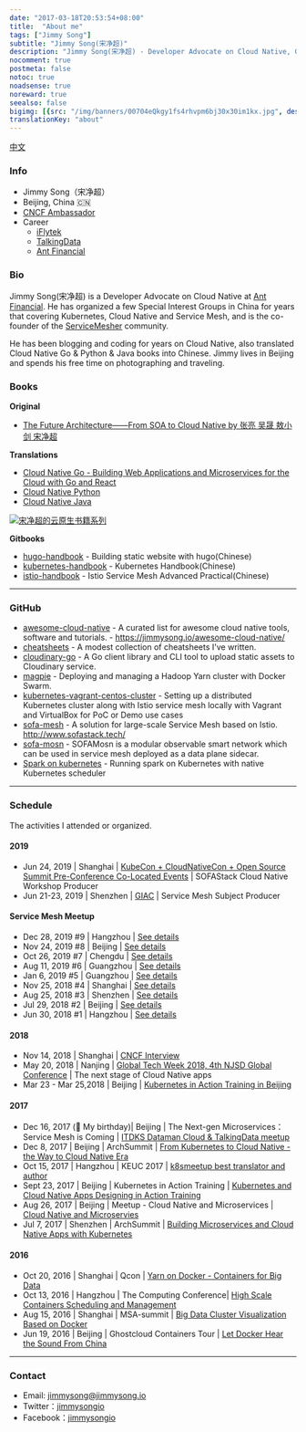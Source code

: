```yaml
---
date: "2017-03-18T20:53:54+08:00"
title:  "About me"
tags: ["Jimmy Song"]
subtitle: "Jimmy Song(宋净超)"
description: "Jimmy Song(宋净超) - Developer Advocate on Cloud Native, CNCF Ambassador, co-founder of ServiceMesher community."
nocomment: true
postmeta: false
notoc: true
noadsense: true
noreward: true
seealso: false
bigimg: [{src: "/img/banners/00704eQkgy1fs4rhvpm6bj30x30im1kx.jpg", desc: "Dark Side of the Moon - Pink Floyd"}]
translationKey: "about"
---
```


[中文](/about/)

### Info

- Jimmy Song（宋净超）
- Beijing, China 🇨🇳
- [CNCF Ambassador](https://www.cncf.io/people/ambassadors/)
- Career
  - [iFlytek](http://www.iflytek.com)
  - [TalkingData](http://www.talkingdata.com)
  - [Ant Financial](https://www.antfin.com/)

### Bio

Jimmy Song(宋净超) is a Developer Advocate on Cloud Native at [Ant Financial](http:///antfin.com). He has organized a few Special Interest Groups in China for years that covering Kubernetes, Cloud Native and Service Mesh, and is the co-founder of the [ServiceMesher](http://www.servicemesher.com) community.

He has been blogging and coding for years on Cloud Native, also translated Cloud Native Go & Python & Java books into Chinese. Jimmy lives in Beijing and spends his free time on photographing and traveling.

### Books

**Original**

- [The Future Architecture——From SOA to Cloud Native by 张亮 吴晟 敖小剑 宋净超](/posts/future-architecture-from-soa-to-cloud-native/)

**Translations**

- [Cloud Native Go - Building Web Applications and Microservices for the Cloud with Go and React](/cloud-native-go)
- [Cloud Native Python](https://jimmysong.io/posts/cloud-native-python/)
- [Cloud Native Java](https://jimmysong.io/posts/cloud-native-java)

<div class="gallery">
<a href="https://ae01.alicdn.com/kf/U9c87205a396c4a94adeaae2a21540349z.png" title="Jimmy Song's Cloud Native Book Series">
<img src="https://ae01.alicdn.com/kf/U9c87205a396c4a94adeaae2a21540349z.png" alt="宋净超的云原生书籍系列">
</a>
</div>

**Gitbooks**

- [hugo-handbook](https://github.com/rootsongjc/hugo-handbook) - Building static website with hugo(Chinese)
- [kubernetes-handbook](https://github.com/rootsongjc/kubernetes-handbook/) - Kubernetes Handbook(Chinese)
- [istio-handbook](https://github.com/rootsongjc/istio-handbook) - Istio Service Mesh Advanced Practical(Chinese)

---

### GitHub

- [awesome-cloud-native](https://github.com/rootsongjc/awesome-cloud-native) - A curated list for awesome cloud native tools, software and tutorials.  - https://jimmysong.io/awesome-cloud-native/
- [cheatsheets](https://jimmysong.io/cheatsheets) -  A modest collection of cheatsheets I've written.
- [cloudinary-go](https://github.com/rootsongjc/cloudinary-go) - A Go client library and CLI tool to upload static assets to Cloudinary service.
- [magpie](https://github.com/rootsongjc/magpie) - Deploying and managing a Hadoop Yarn cluster with Docker Swarm.
- [kubernetes-vagrant-centos-cluster](https://github.com/rootsongjc/kubernetes-vagrant-centos-cluster) - Setting up a distributed Kubernetes cluster along with Istio service mesh locally with Vagrant and VirtualBox for PoC or Demo use cases
- [sofa-mesh](https://github.com/alipay/sofa-mesh) - A solution for large-scale Service Mesh based on Istio. <http://www.sofastack.tech/>
- [sofa-mosn](https://github.com/alipay/sofa-mosn) - SOFAMosn is a modular observable smart network which can be used in service mesh deployed as a data plane sidecar.
- [Spark on kubernetes](https://jimmysong.io/spark-on-k8s) - Running spark on Kubernetes with native Kubernetes scheduler

---

### Schedule

The activities I attended or organized.

#### 2019

- Jun 24, 2019 | Shanghai |  [KubeCon + CloudNativeCon + Open Source Summit Pre-Conference Co-Located Events](https://www.lfasiallc.com/events/kubecon-cloudnativecon-china-2019/co-located-events/)  | SOFAStack Cloud Native Workshop Producer
- Jun 21-23, 2019 | Shenzhen | [GIAC](http://giac.msup.com.cn/index.php) | Service Mesh Subject Producer

#### Service Mesh Meetup

- Dec 28, 2019 #9 | Hangzhou | [See details](https://tech.antfin.com/community/activities/1056)
- Nov 24, 2019 #8 | Beijing | [See details](https://tech.antfin.com/community/activities/985)
- Oct 26, 2019 #7 | Chengdu | [See details](https://tech.antfin.com/community/activities/949)
- Aug 11, 2019 #6 | Guangzhou | [See details](https://tech.antfin.com/community/activities/781)
- Jan 6, 2019 #5 | Guangzhou | [See details](https://tech.antfin.com/activities/72)
- Nov 25, 2018 #4 | Shanghai | [See details](https://tech.antfin.com/activities/2)
- Aug 25, 2018 #3 | Shenzhen | [See details](http://www.huodongxing.com/event/3453378014200)
- Jul 29, 2018 #2 | Beijing | [See details](https://github.com/servicemesher/meetup-slides/tree/master/2018/07/beijing)
- Jun 30, 2018 #1 | Hangzhou | [See details](https://github.com/servicemesher/meetup-slides/tree/master/2018/06/hangzhou)

#### 2018

- Nov 14, 2018 | Shanghai | [CNCF Interview](https://www.lfasiallc.com/events/kubecon-cloudnativecon-china-2018/)
- May 20, 2018 | Nanjing | [Global Tech Week 2018, 4th NJSD Global Conference](http://njsd-china.org/NJSDGlobal2018/) | The next stage of Cloud Native apps
- Mar 23 - Mar 25,2018 | Beijing | [Kubernetes in Action Training in Beijing](http://dockone.io/article/2626)

#### 2017

- Dec 16, 2017 (🎂 My birthday)| Beijing | The Next-gen Microservices： Service Mesh is Coming | [ITDKS Dataman Cloud & TalkingData meetup](http://www.itdks.com/eventlist/detail/1690)
- Dec 8, 2017 | Beijing | ArchSummit | [From Kubernetes to Cloud Native - the Way to Cloud Native Era](http://bj2017.archsummit.com/presentation/306)
- Oct  15, 2017 | Hangzhou | KEUC 2017 | [k8smeetup best translator and author](http://keuc.k8smeetup.com/)
- Sept 23, 2017 | Beijing | Kubernetes in Action Training | [Kubernetes and Cloud Native Apps Designing in Action Training](https://www.bagevent.com/event/791762)
- Aug 26, 2017 | Beijing | Meetup - Cloud Native and Microservices | [Cloud Native and Microservies](http://www.huodongxing.com/event/8401246554100)
- Jul 7, 2017 | Shenzhen | ArchSummit | [Building Microservices and Cloud Native Apps with Kubernetes](http://sz2017.archsummit.com/presentation/1080)

#### 2016

- Oct 20, 2016 | Shanghai | Qcon | [Yarn on Docker - Containers for Big Data](http://2016.qconshanghai.com/speakers/202253)
- Oct 13, 2016 | Hangzhou | The Computing Conference| [High Scale Containers Scheduling and Management](https://yunqi.aliyun.com/2016/hangzhou/schedule?spm=5176.8098788.535884.3.7cdb1f673uSp7Q)
- Aug 15, 2016 | Shanghai | MSA-summit | [Big Data Cluster Visualization Based on Docker](https://www.oschina.net/event/2185859)
- Jun 19, 2016 | Beijing | Ghostcloud Containers Tour | [Let Docker Hear the Sound From China](https://www.bagevent.com/event/97318)

---

### Contact

- Email: jimmysong@jimmysong.io
- Twitter：[jimmysongio](https://twitter.com/jimmysongio)
- Facebook：[jimmysongio](https://facebook.com/jimmysongio)
